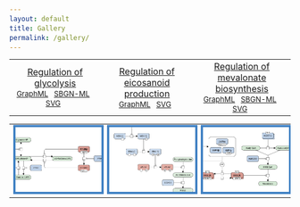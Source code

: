 ```yaml
---
layout: default
title: Gallery
permalink: /gallery/
---
```


<!--<a href="/glycolysis/">Regulation of glycolysis</a> | <a href="/mevalonate/">Regulation of mevalonate biosynthesis</a> | <a href="/eicosanoids/">Regulation of eicosanoid production</a> 
---|---|---
<a href="/glycolysis/"><img src="/images/maps/F001-glycolysis-cut.png"/></a> | <a href="/mevalonate/"><img src="/images/maps/F003-mevalonate-cut.png"/></a> | <a href="/eicosanoids/"><img src="/images/maps/F002-eicosanoids-cut.png"/></a>-->

<table>
    <tr>
      <td style="width: 330px;" align="center"><font size="3"><a href="/glycolysis/">Regulation of <br />glycolysis</a> </font> <br /> <font size="2"> <a href="/downloads/F001-glycolysis.graphml" target="_blank">GraphML</a> &nbsp;
<a href="/downloads/F001-glycolysis.sbgn" target="_blank">SBGN-ML</a> &nbsp;
<a href="/downloads/F001-glycolysis.svg" target="_blank">SVG</a> &nbsp;</font></td>
      <td style="width: 330px;" align="center"><font size="3"><a href="/eicosanoids/">Regulation of <br />eicosanoid production</a> </font> <br /> <font size="2"> <a href="/downloads/F002-eicosanoids.graphml" target="_blank">GraphML</a> &nbsp;
<!--<a href="/downloads/F002-eicosanoids.sbgn" target="_blank">SBGN-ML</a> &nbsp;-->
<a href="/downloads/F002-eicosanoids.svg" target="_blank">SVG</a> &nbsp;</font></td>
      <td style="width: 330px;" align="center"><font size="3"><a href="/mevalonate/">Regulation of <br />mevalonate biosynthesis</a> </font> <br /> <font size="2"> <a href="/downloads/F003-mevalonate.graphml" target="_blank">GraphML</a> &nbsp;
<a href="/downloads/F003-mevalonate.sbgn" target="_blank">SBGN-ML</a> &nbsp;
<a href="/downloads/F003-mevalonate.svg" target="_blank">SVG</a> &nbsp;</font></td>
    </tr>
</table>
<table>
    <tr>
      <td style="width: 330px;" align="center"><a href="/glycolysis/"><img src="/images/maps/F001-glycolysis-cut.png" style="border: #4182C4 4px solid; width: 240px;"/></a></td>
      <td style="width: 330px;" align="center"><a href="/eicosanoids/"><img src="/images/maps/F002-eicosanoids-cut.png" style="border: #4182C4 4px solid; width: 240px;"/></a></td>
      <td style="width: 330px;" align="center"><a href="/mevalonate/"><img src="/images/maps/F003-mevalonate-cut.png" style="border: #4182C4 4px solid; width: 240px;"/></a></td>
    </tr>
</table>

